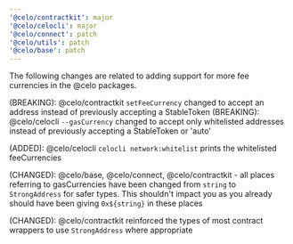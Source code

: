```yaml
---
'@celo/contractkit': major
'@celo/celocli': major
'@celo/connect': patch
'@celo/utils': patch
'@celo/base': patch
---
```


The following changes are related to adding support for more fee currencies in the @celo packages.

(BREAKING): @celo/contractkit `setFeeCurrency` changed to accept an address instead of previously accepting a StableToken
(BREAKING): @celo/celocli `--gasCurrency` changed to accept only whitelisted addresses instead of previously accepting a StableToken or 'auto'

(ADDED): @celo/celocli `celocli network:whitelist` prints the whitelisted feeCurrencies

(CHANGED): @celo/base, @celo/connect, @celo/contractkit - all places referring to gasCurrencies have been changed from `string` to `StrongAddress` for safer types. This shouldn't impact you as you already should have been giving `0x${string}` in these places

(CHANGED): @celo/contractkit reinforced the types of most contract wrappers to use `StrongAddress` where appropriate
